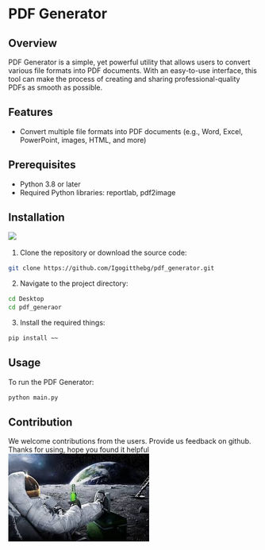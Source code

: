 # PDF Generator

## Overview
PDF Generator is a simple, yet powerful utility that allows users to convert various file formats into PDF documents. With an easy-to-use interface, this tool can make the process of creating and sharing professional-quality PDFs as smooth as possible.

## Features
- Convert multiple file formats into PDF documents (e.g., Word, Excel, PowerPoint, images, HTML, and more)

## Prerequisites
- Python 3.8 or later
- Required Python libraries: reportlab, pdf2image

## Installation
<img src="https://img.shields.io/badge/Python-002323?style=flat&logo=Python&logoColor=red"/>

1. Clone the repository or download the source code:
```bash
git clone https://github.com/Igogitthebg/pdf_generator.git
```
2. Navigate to the project directory:
```bash
cd Desktop
cd pdf_generaor
```
3. Install the required things:
```bash
pip install ~~
```
## Usage
To run the PDF Generator:
```bash
python main.py
```
## Contribution
We welcome contributions from the users. Provide us feedback on github.
Thanks for using, hope you found it helpful
![img](ast.jpeg)

